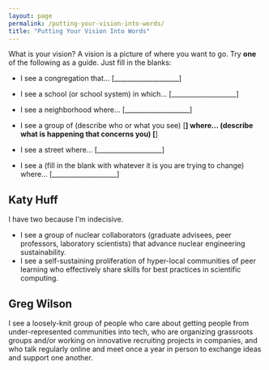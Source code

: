 ```yaml
---
layout: page
permalink: /putting-your-vision-into-words/
title: "Putting Your Vision Into Words"
---
```


What is your vision? A vision is a picture of where you want to
go. Try **one** of the following as a guide. Just fill in the blanks:

*   I see a congregation that… [____________________]

*   I see a school (or school system) in which… [____________________]

*   I see a neighborhood where… [____________________]

*   I see a group of (describe who or what you see) [____________________] where… (describe what is happening that concerns you) [____________________]

*   I see a street where… [____________________]

*   I see a (fill in the blank with whatever it is you are trying to change) where… [____________________]

## Katy Huff

I have two because I'm indecisive.

- I see a group of nuclear collaborators (graduate advisees, peer professors, 
  laboratory scientists) that advance nuclear engineering sustainability.
- I see a self-sustaining proliferation of hyper-local communities of peer 
  learning who effectively share skills for best practices in scientific 
  computing. 

## Greg Wilson

I see a loosely-knit group of people who care about getting people from under-represented communities into tech,
who are organizing grassroots groups and/or working on innovative recruiting projects in companies,
and who talk regularly online and meet once a year in person to exchange ideas and support one another.
